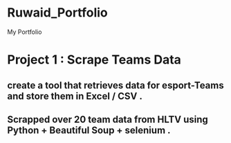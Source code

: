 # Ruwaid_Portfolio
My  Portfolio 


# Project 1 : Scrape Teams Data 

## create a tool that retrieves data for esport-Teams  and store them in Excel / CSV .

## Scrapped over 20 team data from HLTV using Python  +  Beautiful Soup  + selenium . 

